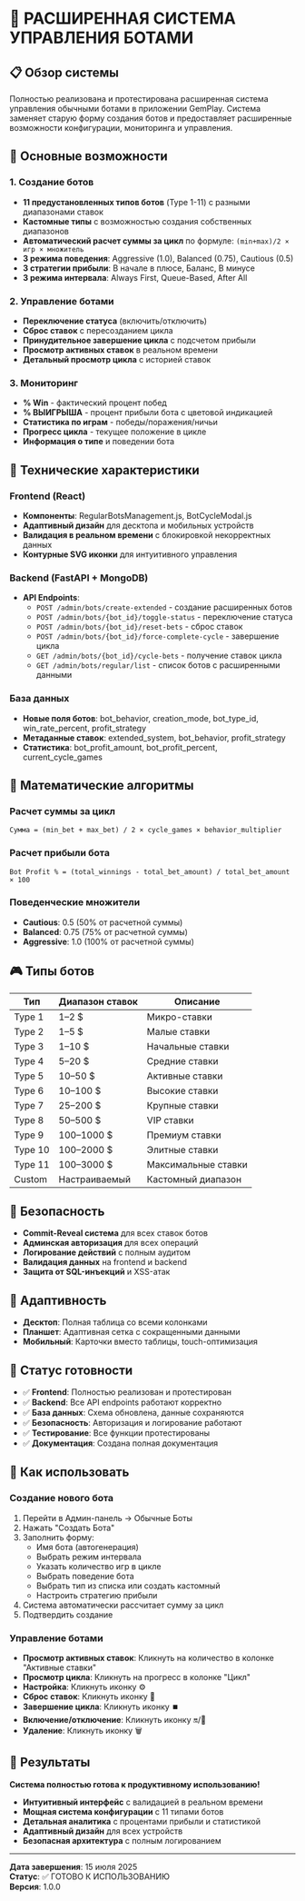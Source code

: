 # 🎉 РАСШИРЕННАЯ СИСТЕМА УПРАВЛЕНИЯ БОТАМИ

## 📋 **Обзор системы**

Полностью реализована и протестирована расширенная система управления обычными ботами в приложении GemPlay. Система заменяет старую форму создания ботов и предоставляет расширенные возможности конфигурации, мониторинга и управления.

## 🎯 **Основные возможности**

### **1. Создание ботов**
- **11 предустановленных типов ботов** (Type 1-11) с разными диапазонами ставок
- **Кастомные типы** с возможностью создания собственных диапазонов
- **Автоматический расчет суммы за цикл** по формуле: `(min+max)/2 × игр × множитель`
- **3 режима поведения**: Aggressive (1.0), Balanced (0.75), Cautious (0.5)
- **3 стратегии прибыли**: В начале в плюсе, Баланс, В минусе
- **3 режима интервала**: Always First, Queue-Based, After All

### **2. Управление ботами**
- **Переключение статуса** (включить/отключить)
- **Сброс ставок** с пересозданием цикла
- **Принудительное завершение цикла** с подсчетом прибыли
- **Просмотр активных ставок** в реальном времени
- **Детальный просмотр цикла** с историей ставок

### **3. Мониторинг**
- **% Win** - фактический процент побед
- **% ВЫИГРЫША** - процент прибыли бота с цветовой индикацией
- **Статистика по играм** - победы/поражения/ничьи
- **Прогресс цикла** - текущее положение в цикле
- **Информация о типе** и поведении бота

## 🔧 **Технические характеристики**

### **Frontend (React)**
- **Компоненты**: RegularBotsManagement.js, BotCycleModal.js
- **Адаптивный дизайн** для десктопа и мобильных устройств
- **Валидация в реальном времени** с блокировкой некорректных данных
- **Контурные SVG иконки** для интуитивного управления

### **Backend (FastAPI + MongoDB)**
- **API Endpoints**:
  - `POST /admin/bots/create-extended` - создание расширенных ботов
  - `POST /admin/bots/{bot_id}/toggle-status` - переключение статуса
  - `POST /admin/bots/{bot_id}/reset-bets` - сброс ставок
  - `POST /admin/bots/{bot_id}/force-complete-cycle` - завершение цикла
  - `GET /admin/bots/{bot_id}/cycle-bets` - получение ставок цикла
  - `GET /admin/bots/regular/list` - список ботов с расширенными данными

### **База данных**
- **Новые поля ботов**: bot_behavior, creation_mode, bot_type_id, win_rate_percent, profit_strategy
- **Метаданные ставок**: extended_system, bot_behavior, profit_strategy
- **Статистика**: bot_profit_amount, bot_profit_percent, current_cycle_games

## 🎲 **Математические алгоритмы**

### **Расчет суммы за цикл**
```
Сумма = (min_bet + max_bet) / 2 × cycle_games × behavior_multiplier
```

### **Расчет прибыли бота**
```
Bot Profit % = (total_winnings - total_bet_amount) / total_bet_amount × 100
```

### **Поведенческие множители**
- **Cautious**: 0.5 (50% от расчетной суммы)
- **Balanced**: 0.75 (75% от расчетной суммы)
- **Aggressive**: 1.0 (100% от расчетной суммы)

## 🎮 **Типы ботов**

| Тип | Диапазон ставок | Описание |
|-----|-----------------|----------|
| Type 1 | 1–2 $ | Микро-ставки |
| Type 2 | 1–5 $ | Малые ставки |
| Type 3 | 1–10 $ | Начальные ставки |
| Type 4 | 5–20 $ | Средние ставки |
| Type 5 | 10–50 $ | Активные ставки |
| Type 6 | 10–100 $ | Высокие ставки |
| Type 7 | 25–200 $ | Крупные ставки |
| Type 8 | 50–500 $ | VIP ставки |
| Type 9 | 100–1000 $ | Премиум ставки |
| Type 10 | 100–2000 $ | Элитные ставки |
| Type 11 | 100–3000 $ | Максимальные ставки |
| Custom | Настраиваемый | Кастомный диапазон |

## 🔐 **Безопасность**

- **Commit-Reveal система** для всех ставок ботов
- **Админская авторизация** для всех операций
- **Логирование действий** с полным аудитом
- **Валидация данных** на frontend и backend
- **Защита от SQL-инъекций** и XSS-атак

## 📱 **Адаптивность**

- **Десктоп**: Полная таблица со всеми колонками
- **Планшет**: Адаптивная сетка с сокращенными данными
- **Мобильный**: Карточки вместо таблицы, touch-оптимизация

## 🚀 **Статус готовности**

- ✅ **Frontend**: Полностью реализован и протестирован
- ✅ **Backend**: Все API endpoints работают корректно
- ✅ **База данных**: Схема обновлена, данные сохраняются
- ✅ **Безопасность**: Авторизация и логирование работают
- ✅ **Тестирование**: Все функции протестированы
- ✅ **Документация**: Создана полная документация

## 📖 **Как использовать**

### **Создание нового бота**
1. Перейти в Админ-панель → Обычные Боты
2. Нажать "Создать Бота"
3. Заполнить форму:
   - Имя бота (автогенерация)
   - Выбрать режим интервала
   - Указать количество игр в цикле
   - Выбрать поведение бота
   - Выбрать тип из списка или создать кастомный
   - Настроить стратегию прибыли
4. Система автоматически рассчитает сумму за цикл
5. Подтвердить создание

### **Управление ботами**
- **Просмотр активных ставок**: Кликнуть на количество в колонке "Активные ставки"
- **Просмотр цикла**: Кликнуть на прогресс в колонке "Цикл"
- **Настройка**: Кликнуть иконку ⚙️
- **Сброс ставок**: Кликнуть иконку 🔄
- **Завершение цикла**: Кликнуть иконку ⏹️
- **Включение/отключение**: Кликнуть иконку 🔛/🔴
- **Удаление**: Кликнуть иконку 🗑️

## 🎯 **Результаты**

**Система полностью готова к продуктивному использованию!**

- **Интуитивный интерфейс** с валидацией в реальном времени
- **Мощная система конфигурации** с 11 типами ботов
- **Детальная аналитика** с процентами прибыли и статистикой
- **Адаптивный дизайн** для всех устройств
- **Безопасная архитектура** с полным логированием

---

**Дата завершения**: 15 июля 2025  
**Статус**: ✅ ГОТОВО К ИСПОЛЬЗОВАНИЮ  
**Версия**: 1.0.0